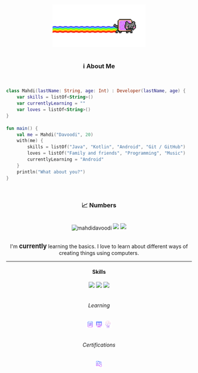 <div align="center">
   <img src="media/gif_02.gif" width="50%" align="center" />
</div>

<br/>
<h3 align="center">ℹ️ About Me</h3>
<br/>

```kotlin
class Mahdi(lastName: String, age: Int) : Developer(lastName, age) {
    var skills = listOf<String>()
    var currentlyLearning = ""
    var loves = listOf<String>()
}

fun main() {
    val me = Mahdi("Davoodi", 20)
    with(me) {
        skills = listOf("Java", "Kotlin", "Android", "Git / GitHub")
        loves = listOf("Family and friends", "Programming", "Music")
        currentlyLearning = "Android"
    }
    println("What about you?")
}
```

<div align="center">
   <br/>
   <h3>📈 Numbers</h3>
   <br/>
   <img
      align="center"
      src="https://github-readme-stats.vercel.app/api?username=mahdidavoodi&count_private=false&include_all_commits=false&show_icons=true&hide_border=true&bg_color=white&text_color=black&title_color=blue&icon_color=blue"
      alt="mahdidavoodi"
      />
   <img
      src="https://github-readme-stats.vercel.app/api/top-langs/?username=mahdidavoodi&langs_count=6&layout=compact&hide_border=true&bg_color=white&text_color=black&title_color=blue&icon_color=blue&card_width=445"
      />
   <img
      src="http://github-readme-streak-stats.herokuapp.com?user=mahdidavoodi&theme=light&hide_border=true&background=white&ring=50A6FF&fire=FF9022&currStreakLabel=black"
      />
   <br/>
</div>
<br/>
<div align="center">
   <p>I'm <big><strong>currently</strong></big> learning the
      basics. I love to learn about different ways of creating things using
      computers.
   </p>
</div>
<hr />
<div align="center">
   <h4 >Skills</h4>
   <img
      src="https://img.shields.io/badge/-Java-red?style=for-the-badge&logo=java&logoColor=white&labelColor=black"
      />
   <img
      src="https://img.shields.io/badge/-Kotlin-purple?style=for-the-badge&logo=kotlin&logoColor=white&labelColor=black"
      />
   <img
      src="https://img.shields.io/badge/-Android-green?style=for-the-badge&logo=android&logoColor=white&labelColor=black"
      />
      <br/><br/>
   <h6>Learning</h6>
   <a href="https://github.com/MahdiDavoodi/Notes" target="blank"
      ><img
      align="center"
      src="media/generalNotes.png"
      alt="General Notes"
      height="20"
      width="20"
      /></a>
   <a href="https://github.com/MahdiDavoodi/Practice" target="blank"
      ><img
      align="center"
      src="media/practiceN.png"
      alt="General Notes"
      height="20"
      width="20"
      /></a>
   <a href="https://github.com/MahdiDavoodi/ProblemSolving" target="blank"
      ><img
      align="center"
      src="media/problemsolving.png"
      alt="Problem Solving"
      height="20"
      width="20"
      /></a>
      <br/><br/>
      <h6>Certifications</h6>
   <a href="https://github.com/MahdiDavoodi/MahdiDavoodi/tree/main/certificates/README.md" target="blank"
      ><img
      align="center"
      src="media/certN.png"
      alt="Certifications"
      height="20"
      width="20"
      /></a>
</div>

